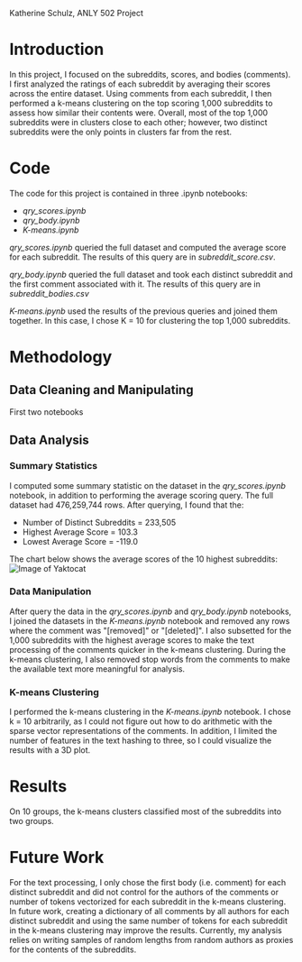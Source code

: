 Katherine Schulz, ANLY 502 Project

# Introduction
In this project, I focused on the subreddits, scores, and bodies (comments). I first analyzed the ratings of each subreddit by averaging their scores across the entire dataset. Using comments from each subreddit, I then performed a k-means clustering on the top scoring 1,000 subreddits to assess how similar their contents were. Overall, most of the top 1,000 subreddits were in clusters close to each other; however, two distinct subreddits were the only points in clusters far from the rest. 


# Code
The code for this project is contained in three .ipynb notebooks:
* *qry_scores.ipynb*
* *qry_body.ipynb*
* *K-means.ipynb*

*qry_scores.ipynb* queried the full dataset and computed the average score for each subreddit. The results of this query are in *subreddit_score.csv*.

*qry_body.ipynb* queried the full dataset and took each distinct subreddit and the first comment associated with it. The results of this query are in *subreddit_bodies.csv*

*K-means.ipynb* used the results of the previous queries and joined them together. In this case, I chose K = 10 for clustering the top 1,000 subreddits. 

# Methodology

## Data Cleaning and Manipulating 

First two notebooks

## Data Analysis

### Summary Statistics
I computed some summary statistic on the dataset in the *qry_scores.ipynb* notebook, in addition to performing the average scoring query. The full dataset had 476,259,744 rows. After querying, I found that the:

* Number of Distinct Subreddits = 233,505
* Highest Average Score = 103.3
* Lowest Average Score = -119.0

The chart below shows the average scores of the 10 highest subreddits:
![Image of Yaktocat](https://github.com/gu-anly502/spring2019-miniproject-kateschulz/blob/master/Top%2010%20Scores.png)


### Data Manipulation
After query the data in the *qry_scores.ipynb* and *qry_body.ipynb* notebooks, I joined the datasets in the *K-means.ipynb* notebook and removed any rows where the comment was "[removed]" or "[deleted]". I also subsetted for the 1,000 subreddits with the highest average scores to make the text processing of the comments quicker in the k-means clustering. During the k-means clustering, I also removed stop words from the comments to make the available text more meaningful for analysis. 

### K-means Clustering
I performed the k-means clustering in the *K-means.ipynb* notebook. I chose k = 10 arbitrarily, as I could not figure out how to do arithmetic with the sparse vector representations of the comments. In addition, I limited the number of features in the text hashing to three, so I could visualize the results with a 3D plot. 

# Results
On 10 groups, the k-means clusters classified most of the subreddits into two groups. 
 


# Future Work

For the text processing, I only chose the first body (i.e. comment) for each distinct subreddit and did not control for the authors of the comments or number of tokens vectorized for each subreddit in the k-means clustering. In  future work, creating a dictionary of all comments by all authors for each distinct subreddit and using the same number of tokens for each subreddit in the k-means clustering may improve the results. Currently, my analysis relies on writing samples of random lengths from random authors as proxies for the contents of the subreddits.  

